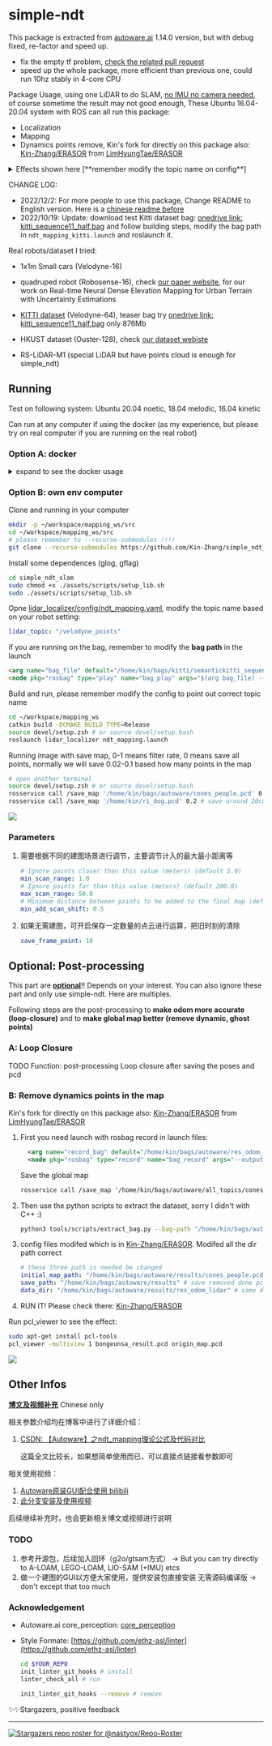 # simple-ndt

This package is extracted from [autoware.ai](https://github.com/Autoware-AI) 1.14.0 version, but with debug fixed, re-factor and speed up.

- fix the empty tf problem, [check the related pull request](https://github.com/autowarefoundation/autoware_ai_perception/pull/60)
- speed up the whole package, more efficient than previous one, could run 10hz stably in 4-core CPU 

Package Usage, using one LiDAR to do SLAM, <u>no IMU no camera needed</u>, of course sometime the result may not good enough, These Ubuntu 16.04-20.04 system with ROS can all run this package:

- Localization
- Mapping
- Dynamics points remove, Kin's fork for directly on this package also: [Kin-Zhang/ERASOR](https://github.com/Kin-Zhang/ERASOR/tree/simple_ndt_slam) from [LimHyungTae/ERASOR](https://github.com/LimHyungTae/ERASOR)

<details>
  <summary>Effects shown here [**remember modify the topic name on config**]</summary>

   Simple_ndt_slam:

   https://user-images.githubusercontent.com/35365764/205377663-ba10b9db-400a-4330-8249-f7abd69247b1.mp4

   Simple_ndt_slam data to ERASOR:

   https://user-images.githubusercontent.com/35365764/205382532-4a6b89b3-f639-4685-bca0-d5867b4f9ea3.mp4

   ![](assets/readme/ERASOR_effect.png)

</details>


CHANGE LOG:

- 2022/12/2: For more people to use this package, Change README to English version. Here is a [chinese readme before](README_CN.md)
- 2022/10/19: Update: download test Kitti dataset bag: [onedrive link: kitti_sequence11_half.bag](https://hkustconnect-my.sharepoint.com/:u:/g/personal/qzhangcb_connect_ust_hk/EXqmutFjAbpPsYVe5r91KXEBhLlqP7anlNBJqTMHIOkfqw?e=RoRVgF) and follow building steps, modify the bag path in `ndt_mapping_kitti.launch` and roslaunch it.



Real robots/dataset I tried:

- 1x1m Small cars (Velodyne-16)
- quadruped robot (Robosense-16), check [our paper website](http://kin-zhang.github.io/ndem), for our work on Real-time Neural Dense Elevation Mapping for Urban Terrain with Uncertainty Estimations

- [KITTI dataset](https://www.cvlibs.net/datasets/kitti/) (Velodyne-64), teaser bag try [onedrive link: kitti_sequence11_half.bag](https://hkustconnect-my.sharepoint.com/:u:/g/personal/qzhangcb_connect_ust_hk/EXqmutFjAbpPsYVe5r91KXEBhLlqP7anlNBJqTMHIOkfqw?e=RoRVgF) only 876Mb
- HKUST dataset (Ouster-128), check [our dataset webiste](https://ram-lab.com/file/site/multi-sensor-dataset/)
- RS-LiDAR-M1 (special LiDAR but have points cloud is enough for simple_ndt)


## Running
Test on following system: Ubuntu 20.04 noetic, 18.04 melodic, 16.04 kinetic

Can run at any computer if using the docker (as my experience, but please try on real computer if you are running on the real robot)

### Option A: docker
<details>
  <summary>expand to see the docker usage</summary>

Provide the docker also:
```bash
# pull or build select one
docker pull zhangkin/simple_ndt

docker build -t zhangkin/simple_ndt .
```

Running inside:
```bash
docker run -it --net=host --name ndt_slam zhangkin/simple_ndt /bin/zsh
cd src && git pull && cd ..
catkin build -DCMAKE_BUILD_TYPE=Release
roscore

# open another terminal
docker exec -it ndt_slam /bin/zsh
source devel/setup.zsh
roslaunch lidar_localizer ndt_mapping_docker.launch
```

![](assets/readme/example_container.png)
</details>

### Option B: own env computer

Clone and running in your computer
```bash
mkdir -p ~/workspace/mapping_ws/src
cd ~/workspace/mapping_ws/src
# please remember to --recurse-submodules !!!!
git clone --recurse-submodules https://github.com/Kin-Zhang/simple_ndt_slam
```

Install some dependences (glog, gflag)
```bash
cd simple_ndt_slam
sudo chmod +x ./assets/scripts/setup_lib.sh
sudo ./assets/scripts/setup_lib.sh
```

Opne [lidar_localizer/config/ndt_mapping.yaml](lidar_localizer/config/ndt_mapping.yaml), modify the topic name based on your robot setting:
```yaml
lidar_topic: "/velodyne_points"
```

if you are running on the bag, remember to modify the **bag path** in the launch
```html
<arg name="bag_file" default="/home/kin/bags/kitti/semantickitti_sequence11.bag" />
<node pkg="rosbag" type="play" name="bag_play" args="$(arg bag_file) --clock -r 0.8" required="false"/>
```

Build and run, please remember modify the config to point out correct topic name
```bash
cd ~/workspace/mapping_ws
catkin build -DCMAKE_BUILD_TYPE=Release
source devel/setup.zsh # or source devel/setup.bash
roslaunch lidar_localizer ndt_mapping.launch
```

Running image with save map, 0-1 means filter rate, 0 means save all points, normally we will save 0.02-0.1 based how many points in the map

```bash
# open another terminal
source devel/setup.zsh # or source devel/setup.bash
rosservice call /save_map '/home/kin/bags/autoware/cones_people.pcd' 0.0
rosservice call /save_map '/home/kin/ri_dog.pcd' 0.2 # save around 20cm filter voxel
```

![](assets/readme/save_map.png)

### Parameters

1. 需要根据不同的建图场景进行调节，主要调节计入的最大最小距离等

   ```yaml
   # Ignore points closer than this value (meters) (default 5.0)
   min_scan_range: 1.0
   # Ignore points far than this value (meters) (default 200.0)
   max_scan_range: 50.0
   # Minimum distance between points to be added to the final map (default 1.0)
   min_add_scan_shift: 0.5
   ```

2. 如果无需建图，可开启保存一定数量的点云进行运算，把旧时刻的清除

   ```yaml
   save_frame_point: 10
   ```

## Optional: Post-processing

This part are **<u>optional</u>**!! Depends on your interest. You can also ignore these part and only use simple-ndt. Here are multiples.

Following steps are the post-processing to **make odom more accurate (loop-closure)** and to **make global map better (remove dynamic, ghost points)**

### A: Loop Closure

TODO Function: post-processing Loop closure after saving the poses and pcd

### B: Remove dynamics points in the map

Kin's fork for directly on this package also: [Kin-Zhang/ERASOR](https://github.com/Kin-Zhang/ERASOR/tree/simple_ndt_slam) from [LimHyungTae/ERASOR](https://github.com/LimHyungTae/ERASOR)

1. First you need launch with rosbag record in launch files:

   ```xml
     <arg name="record_bag" default="/home/kin/bags/autoware/res_odom_lidar.bag" />
     <node pkg="rosbag" type="record" name="bag_record" args="--output-name $(arg record_bag) /auto_odom /odom_lidar /tf" />
   ```
   Save the global map
   ```xml
   rosservice call /save_map '/home/kin/bags/autoware/all_topics/cones_people.pcd' 0.0
   ```

2. Then use the python scripts to extract the dataset, sorry I didn't with C++ :)

   ```bash
   python3 tools/scripts/extract_bag.py --bag-path "/home/kin/bags/autoware/res_odom_lidar.bag" --save-dir "/home/kin/bags/autoware/results/res_odom_lidar"
   ```

3. config files modifed which is in [Kin-Zhang/ERASOR](https://github.com/Kin-Zhang/ERASOR/tree/simple_ndt_slam). Modifed all the dir path correct

   ```yaml
   # these three path is needed be changed
   initial_map_path: "/home/kin/bags/autoware/results/cones_people.pcd" # global map save path
   save_path: "/home/kin/bags/autoware/results" # save removed done pcd path
   data_dir: "/home/kin/bags/autoware/results/res_odom_lidar" # same dir with --save-dir
   ```


4. RUN IT! Please check there: [Kin-Zhang/ERASOR](https://github.com/Kin-Zhang/ERASOR/tree/simple_ndt_slam)

Run pcl_viewer to see the effect:

```bash
sudo apt-get install pcl-tools
pcl_viewer -multiview 1 bongeunsa_result.pcd origin_map.pcd
```

![](assets/readme/ERASOR_effect.png)

## Other Infos

**<u>博文及视频补充</u>** Chinese only

相关参数介绍均在博客中进行了详细介绍：

1. [CSDN: 【Autoware】之ndt_mapping理论公式及代码对比](https://blog.csdn.net/qq_39537898/article/details/115439552#t10)

   这篇全文比较长，如果想简单使用而已，可以直接点链接看参数即可

相关使用视频：

1. [Autoware原装GUI配合使用 bilibili](https://www.bilibili.com/video/BV1k84y1F7xn)
2. [此分支安装及使用视频](https://www.bilibili.com/video/BV18e4y1k7cA/)

后续继续补充时，也会更新相关博文或视频进行说明



### TODO

1. 参考开源包，后续加入回环（g2o/gtsam方式） -> But you can try directly to A-LOAM, LEGO-LOAM, LIO-SAM (+IMU) etcs
2. 做一个建图的GUI以方便大家使用，提供安装包直接安装 无需源码编译版 -> don't except that too much

### Acknowledgement

- Autoware.ai core_perception: [core_perception](https://github.com/Autoware-AI/core_perception) 

- Style Formate: [https://github.com/ethz-asl/linter](https://github.com/ethz-asl/linter)

  ```bash
  cd $YOUR_REPO
  init_linter_git_hooks # install
  linter_check_all # run
  
  init_linter_git_hooks --remove # remove
  ```
✨✨Stargazers, positive feedback

---

[![Stargazers repo roster for @nastyox/Repo-Roster](https://reporoster.com/stars/Kin-Zhang/simple_ndt_slam)](https://github.com/Kin-Zhang/simple_ndt_slam/stargazers)